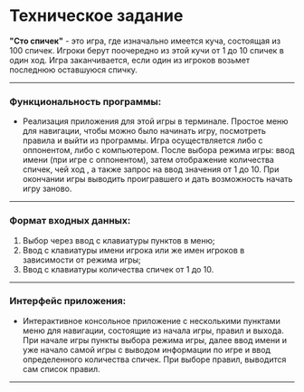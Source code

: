 # Техническое задание

**"Сто спичек"** - это игра, где изначально имеется куча, состоящая из 100 спичек. Игроки берут поочередно из этой кучи от 1 до 10 спичек в один ход. Игра заканчивается, если один из игроков возьмет последнюю оставшуюся спичку.

---

### Функциональность программы:

- Реализация приложения для этой игры в терминале. Простое меню для навигации, чтобы можно было начинать игру, посмотреть правила и выйти из программы. Игра осуществляется либо с оппонентом, либо с компьютером. После выбора режима игры: ввод имени (при игре с оппонентом), затем отображение количества спичек, чей ход , а также запрос на ввод значения от 1 до 10. При окончании игры выводить проигравшего и дать возможность начать игру заново.

---

### Формат входных данных:

1. Выбор через ввод с клавиатуры пунктов в меню;
2. Ввод с клавиатуры имени игрока или же имен игроков в зависимости от режима игры;
3. Ввод с клавиатуры количества спичек от 1 до 10.

---

### Интерфейс приложения:

- Интерактивное консольное приложение с несколькими пунктами меню для навигации, состоящие из начала игры, правил и выхода. При начале игры пункты выбора режима игры, далее ввод имени и уже начало самой игры с выводом информации по игре и ввод определенного количества спичек. При выборе правил, выводится сам список правил.

---
